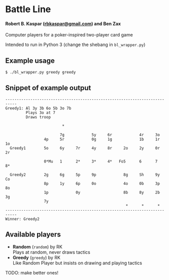 # Battle Line
#### Robert B. Kaspar (rbkaspar@gmail.com) and Ben Zax

Computer players for a poker-inspired two-player card game

Intended to run in Python 3 (change the shebang in `bl_wrapper.py`)

## Example usage
    $ ./bl_wrapper.py greedy greedy 

## Snippet of example output
    ---------------------------------------------------------------------------
    Greedy1: Al 3y 3b 6o 5b 3o 7b
             Plays 3o at 7
             Draws troop
    
                             *                                                 
                                                                               
                            7g            5y     6r            4r     3o       
                     4p     5r            0g     1g            1b     1r     1o
      Greedy1        5o     6y     7r     4y     8r     2o     2y     0r     2r
                     
                     0*Mu   1      2*     3*     4*   Fo5      6      7      8*
                     
      Greedy2        2g     6g     5p     9p            8g     Sh     9y     Co
                     8p     1y     6p     0o            4o     0b     3p     8o
                     1p            0y                   8b     8y     2b     3g
                     7y                                                        
                                                         *      *      *       
    ---------------------------------------------------------------------------
    Winner: Greedy2

## Available players
* **Random** (`random`) by RK<br>
  Plays at random, never draws tactics
* **Greedy** (`greedy`) by RK<br>
  Like Random Player but insists on drawing and playing tactics

TODO: make better ones!
